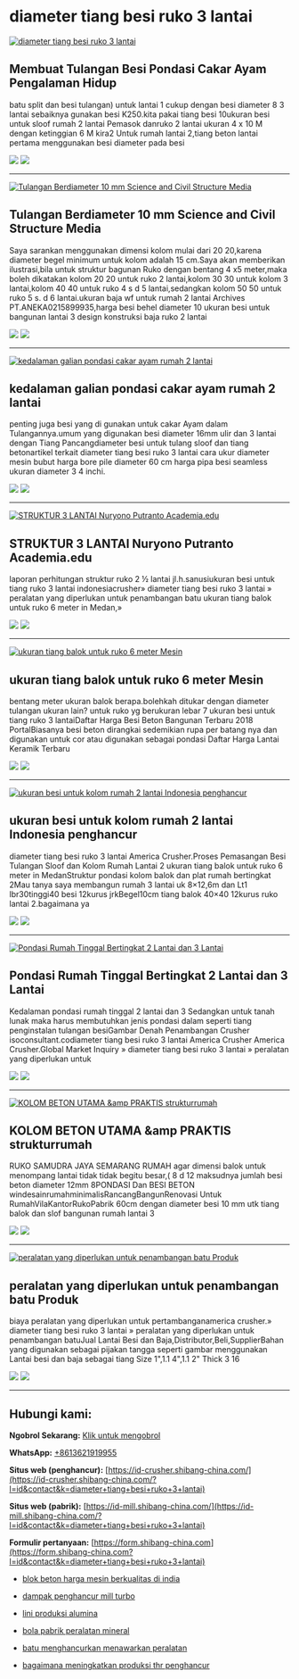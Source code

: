 # diameter tiang besi ruko 3 lantai

<a href="https://swt.shibang-china.com/?l=id&img&k=diameter+tiang+besi+ruko+3+lantai" target="_blank">![diameter tiang besi ruko 3 lantai](http://static.shibang-china.com/all-800x300/856.jpg)</a>

## Membuat Tulangan Besi Pondasi Cakar Ayam Pengalaman Hidup
batu split dan besi tulangan) untuk lantai 1 cukup dengan besi diameter 8 3 lantai sebaiknya gunakan besi K250.kita pakai tiang besi 10ukuran besi untuk sloof rumah 2 lantai Pemasok danruko 2 lantai ukuran 4 x 10 M dengan ketinggian 6 M kira2 Untuk rumah lantai 2,tiang beton lantai pertama menggunakan besi diameter pada besi


<a href="https://whatsapp.shibangsoft.com/WhatsApp.php" target="_blank" title="WhatsApp">![](http://static.shibang-china.com/icon/whatsapp.png)</a> <a href="https://swt.shibang-china.com/?l=id&icon&k=diameter+tiang+besi+ruko+3+lantai" target="_blank">![](http://static.shibang-china.com/icon/chat-id.png)</a>

---

<a href="https://swt.shibang-china.com/?l=id&img&k=diameter+tiang+besi+ruko+3+lantai" target="_blank">![Tulangan Berdiameter 10 mm Science and Civil Structure Media](http://static.shibang-china.com/all-800x300/1378.jpg)</a>

## Tulangan Berdiameter 10 mm Science and Civil Structure Media
Saya sarankan menggunakan dimensi kolom mulai dari 20 20,karena diameter begel minimum untuk kolom adalah 15 cm.Saya akan memberikan ilustrasi,bila untuk struktur bagunan Ruko dengan bentang 4 x5 meter,maka boleh dikatakan kolom 20 20 untuk ruko 2 lantai,kolom 30 30 untuk kolom 3 lantai,kolom 40 40 untuk ruko 4 s d 5 lantai,sedangkan kolom 50 50 untuk ruko 5 s. d 6 lantai.ukuran baja wf untuk rumah 2 lantai Archives PT.ANEKA0215899935,harga besi behel diameter 10 ukuran besi untuk bangunan lantai 3 design konstruksi baja ruko 2 lantai


<a href="https://whatsapp.shibangsoft.com/WhatsApp.php" target="_blank" title="WhatsApp">![](http://static.shibang-china.com/icon/whatsapp.png)</a> <a href="https://swt.shibang-china.com/?l=id&icon&k=diameter+tiang+besi+ruko+3+lantai" target="_blank">![](http://static.shibang-china.com/icon/chat-id.png)</a>

---

<a href="https://swt.shibang-china.com/?l=id&img&k=diameter+tiang+besi+ruko+3+lantai" target="_blank">![kedalaman galian pondasi cakar ayam rumah 2 lantai](http://static.shibang-china.com/all-800x300/1151.jpg)</a>

## kedalaman galian pondasi cakar ayam rumah 2 lantai
penting juga besi yang di gunakan untuk cakar Ayam dalam Tulangannya.umum yang digunakan besi diameter 16mm ulir dan 3 lantai dengan Tiang Pancangdiameter besi untuk tulang sloof dan tiang betonartikel terkait diameter tiang besi ruko 3 lantai cara ukur diameter mesin bubut harga bore pile diameter 60 cm harga pipa besi seamless ukuran diameter 3 4 inchi.


<a href="https://whatsapp.shibangsoft.com/WhatsApp.php" target="_blank" title="WhatsApp">![](http://static.shibang-china.com/icon/whatsapp.png)</a> <a href="https://swt.shibang-china.com/?l=id&icon&k=diameter+tiang+besi+ruko+3+lantai" target="_blank">![](http://static.shibang-china.com/icon/chat-id.png)</a>

---

<a href="https://swt.shibang-china.com/?l=id&img&k=diameter+tiang+besi+ruko+3+lantai" target="_blank">![STRUKTUR 3 LANTAI Nuryono Putranto Academia.edu](http://static.shibang-china.com/all-800x300/1329.jpg)</a>

## STRUKTUR 3 LANTAI Nuryono Putranto Academia.edu
laporan perhitungan struktur ruko 2 ½ lantai jl.h.sanusiukuran besi untuk tiang ruko 3 lantai indonesiacrusher» diameter tiang besi ruko 3 lantai » peralatan yang diperlukan untuk penambangan batu ukuran tiang balok untuk ruko 6 meter in Medan,»


<a href="https://whatsapp.shibangsoft.com/WhatsApp.php" target="_blank" title="WhatsApp">![](http://static.shibang-china.com/icon/whatsapp.png)</a> <a href="https://swt.shibang-china.com/?l=id&icon&k=diameter+tiang+besi+ruko+3+lantai" target="_blank">![](http://static.shibang-china.com/icon/chat-id.png)</a>

---

<a href="https://swt.shibang-china.com/?l=id&img&k=diameter+tiang+besi+ruko+3+lantai" target="_blank">![ukuran tiang balok untuk ruko 6 meter Mesin](http://static.shibang-china.com/all-800x300/332.jpg)</a>

## ukuran tiang balok untuk ruko 6 meter Mesin
bentang meter ukuran balok berapa.bolehkah ditukar dengan diameter tulangan ukuran lain? untuk ruko yg berukuran lebar 7 ukuran besi untuk tiang ruko 3 lantaiDaftar Harga Besi Beton Bangunan Terbaru 2018 PortalBiasanya besi beton dirangkai sedemikian rupa per batang nya dan digunakan untuk cor atau digunakan sebagai pondasi Daftar Harga Lantai Keramik Terbaru


<a href="https://whatsapp.shibangsoft.com/WhatsApp.php" target="_blank" title="WhatsApp">![](http://static.shibang-china.com/icon/whatsapp.png)</a> <a href="https://swt.shibang-china.com/?l=id&icon&k=diameter+tiang+besi+ruko+3+lantai" target="_blank">![](http://static.shibang-china.com/icon/chat-id.png)</a>

---

<a href="https://swt.shibang-china.com/?l=id&img&k=diameter+tiang+besi+ruko+3+lantai" target="_blank">![ukuran besi untuk kolom rumah 2 lantai Indonesia penghancur](http://static.shibang-china.com/all-800x300/538.jpg)</a>

## ukuran besi untuk kolom rumah 2 lantai Indonesia penghancur
diameter tiang besi ruko 3 lantai America Crusher.Proses Pemasangan Besi Tulangan Sloof dan Kolom Rumah Lantai 2 ukuran tiang balok untuk ruko 6 meter in MedanStruktur pondasi kolom balok dan plat rumah bertingkat 2Mau tanya saya membangun rumah 3 lantai uk 8×12,6m dan Lt1 lbr30tinggi40 besi 12kurus jrkBegel10cm tiang balok 40×40 12kurus ruko lantai 2.bagaimana ya


<a href="https://whatsapp.shibangsoft.com/WhatsApp.php" target="_blank" title="WhatsApp">![](http://static.shibang-china.com/icon/whatsapp.png)</a> <a href="https://swt.shibang-china.com/?l=id&icon&k=diameter+tiang+besi+ruko+3+lantai" target="_blank">![](http://static.shibang-china.com/icon/chat-id.png)</a>

---

<a href="https://swt.shibang-china.com/?l=id&img&k=diameter+tiang+besi+ruko+3+lantai" target="_blank">![Pondasi Rumah Tinggal Bertingkat 2 Lantai dan 3 Lantai](http://static.shibang-china.com/all-800x300/118.jpg)</a>

## Pondasi Rumah Tinggal Bertingkat 2 Lantai dan 3 Lantai
Kedalaman pondasi rumah tinggal 2 lantai dan 3 Sedangkan untuk tanah lunak maka harus membutuhkan jenis pondasi dalam seperti tiang penginstalan tulangan besiGambar Denah Penambangan Crusher isoconsultant.codiameter tiang besi ruko 3 lantai America Crusher America Crusher.Global Market Inquiry » diameter tiang besi ruko 3 lantai » peralatan yang diperlukan untuk


<a href="https://whatsapp.shibangsoft.com/WhatsApp.php" target="_blank" title="WhatsApp">![](http://static.shibang-china.com/icon/whatsapp.png)</a> <a href="https://swt.shibang-china.com/?l=id&icon&k=diameter+tiang+besi+ruko+3+lantai" target="_blank">![](http://static.shibang-china.com/icon/chat-id.png)</a>

---

<a href="https://swt.shibang-china.com/?l=id&img&k=diameter+tiang+besi+ruko+3+lantai" target="_blank">![KOLOM BETON UTAMA &amp PRAKTIS strukturrumah](http://static.shibang-china.com/all-800x300/11.jpg)</a>

## KOLOM BETON UTAMA &amp PRAKTIS strukturrumah
RUKO SAMUDRA JAYA SEMARANG RUMAH agar dimensi balok untuk menompang lantai tidak tidak begitu besar,( 8 d 12 maksudnya jumlah besi beton diameter 12mm 8PONDASI Dan BESI BETON windesainrumahminimalisRancangBangunRenovasi Untuk RumahVilaKantorRukoPabrik 60cm dengan diameter besi 10 mm utk tiang balok dan slof bangunan rumah lantai 3


<a href="https://whatsapp.shibangsoft.com/WhatsApp.php" target="_blank" title="WhatsApp">![](http://static.shibang-china.com/icon/whatsapp.png)</a> <a href="https://swt.shibang-china.com/?l=id&icon&k=diameter+tiang+besi+ruko+3+lantai" target="_blank">![](http://static.shibang-china.com/icon/chat-id.png)</a>

---

<a href="https://swt.shibang-china.com/?l=id&img&k=diameter+tiang+besi+ruko+3+lantai" target="_blank">![peralatan yang diperlukan untuk penambangan batu Produk](http://static.shibang-china.com/all-800x300/602.jpg)</a>

## peralatan yang diperlukan untuk penambangan batu Produk
biaya peralatan yang diperlukan untuk pertambanganamerica crusher.» diameter tiang besi ruko 3 lantai » peralatan yang diperlukan untuk penambangan batuJual Lantai Besi dan Baja,Distributor,Beli,SupplierBahan yang digunakan sebagai pijakan tangga seperti gambar menggunakan Lantai besi dan baja sebagai tiang Size 1",1.1 4",1.1 2" Thick 3 16


<a href="https://whatsapp.shibangsoft.com/WhatsApp.php" target="_blank" title="WhatsApp">![](http://static.shibang-china.com/icon/whatsapp.png)</a> <a href="https://swt.shibang-china.com/?l=id&icon&k=diameter+tiang+besi+ruko+3+lantai" target="_blank">![](http://static.shibang-china.com/icon/chat-id.png)</a>

---
## Hubungi kami:

**Ngobrol Sekarang:** [Klik untuk mengobrol](https://swt.shibang-china.com?l=id&contact&k=diameter+tiang+besi+ruko+3+lantai)

**WhatsApp:**  [+8613621919955](https://whatsapp.shibangsoft.com/WhatsApp.php)

**Situs web (penghancur):** [https://id-crusher.shibang-china.com/](https://id-crusher.shibang-china.com/?l=id&contact&k=diameter+tiang+besi+ruko+3+lantai)

**Situs web (pabrik):** [https://id-mill.shibang-china.com/](https://id-mill.shibang-china.com/?l=id&contact&k=diameter+tiang+besi+ruko+3+lantai)

**Formulir pertanyaan:** [https://form.shibang-china.com](https://form.shibang-china.com?l=id&contact&k=diameter+tiang+besi+ruko+3+lantai)

* [blok beton harga mesin berkualitas di india](../34/blok%20beton%20harga%20mesin%20berkualitas%20di%20india.md)

* [dampak penghancur mill turbo](../33/dampak%20penghancur%20mill%20turbo.md)

* [lini produksi alumina](../34/lini%20produksi%20alumina.md)

* [bola pabrik peralatan mineral](../39/bola%20pabrik%20peralatan%20mineral.md)

* [batu menghancurkan menawarkan peralatan](../40/batu%20menghancurkan%20menawarkan%20peralatan.md)

* [bagaimana meningkatkan produksi thr penghancur](../36/bagaimana%20meningkatkan%20produksi%20thr%20penghancur.md)